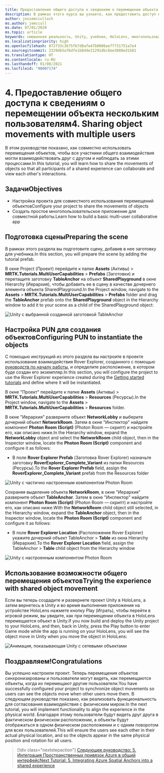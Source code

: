 ```yaml
---
title: Предоставление общего доступа к сведениям о перемещении объекта нескольким пользователям
description: В рамках этого курса вы узнаете, как предоставить доступ к движениям объектов нескольким пользователям в приложении HoloLens 2.
author: jessemcculloch
ms.author: jemccull
ms.date: 07/01/2020
ms.topic: article
keywords: смешанная реальность, Unity, учебник, HoloLens, многопользовательские возможности, Photon, MRTK, Mixed Reality Toolkit, UWP, Пространственные привязки Azure
ms.localizationpriority: high
ms.openlocfilehash: 872f33c3675f67d8afe47b0006aeff731751a7e4
ms.sourcegitcommit: 2329db5a76dfe1b844e21291dbc8ee3888ed1b81
ms.translationtype: HT
ms.contentlocale: ru-RU
ms.lasthandoff: 01/08/2021
ms.locfileid: "98007174"
---
```

# <a name="4-sharing-object-movements-with-multiple-users"></a><span data-ttu-id="c78e3-104">4. Предоставление общего доступа к сведениям о перемещении объекта нескольким пользователям</span><span class="sxs-lookup"><span data-stu-id="c78e3-104">4. Sharing object movements with multiple users</span></span>

<span data-ttu-id="c78e3-105">В этом руководстве показано, как совместно использовать перемещения объектов, чтобы все участники общего взаимодействия могли взаимодействовать друг с другом и наблюдать за этими процессами.</span><span class="sxs-lookup"><span data-stu-id="c78e3-105">In this tutorial, you will learn how to share the movements of objects so that all participants of a shared experience can collaborate and view each other's interactions.</span></span>

## <a name="objectives"></a><span data-ttu-id="c78e3-106">Задачи</span><span class="sxs-lookup"><span data-stu-id="c78e3-106">Objectives</span></span>

* <span data-ttu-id="c78e3-107">Настройка проекта для совместного использования перемещений объектов</span><span class="sxs-lookup"><span data-stu-id="c78e3-107">Configure your project to share the movements of objects</span></span>
* <span data-ttu-id="c78e3-108">Создать простое многопользовательское приложение для совместной работы.</span><span class="sxs-lookup"><span data-stu-id="c78e3-108">Learn how to build a basic multi-user collaborative app</span></span>

## <a name="preparing-the-scene"></a><span data-ttu-id="c78e3-109">Подготовка сцены</span><span class="sxs-lookup"><span data-stu-id="c78e3-109">Preparing the scene</span></span>

<span data-ttu-id="c78e3-110">В рамках этого раздела вы подготовите сцену, добавив в нее заготовку для учебника.</span><span class="sxs-lookup"><span data-stu-id="c78e3-110">In this section, you will prepare the scene by adding the tutorial prefab.</span></span>

<span data-ttu-id="c78e3-111">В окне Project (Проект) перейдите к папке **Assets** (Активы) > **MRTK.Tutorials.MultiUserCapabilities** > **Prefabs** (Заготовки) и перетащите заготовку **TableAnchor** на объект **SharedPlayground** в окне Hierarchy (Иерархия), чтобы добавить ее в сцену в качестве дочернего элемента объекта SharedPlayground.</span><span class="sxs-lookup"><span data-stu-id="c78e3-111">In the Project window, navigate to the **Assets** > **MRTK.Tutorials.MultiUserCapabilities** > **Prefabs** folder and drag the **TableAnchor** prefab onto the **SharedPlayground** object in the Hierarchy window to add it to your scene as a child of the SharedPlayground object:</span></span>

![Unity с выбранной созданной заготовкой TableAnchor](images/mr-learning-sharing/sharing-04-section1-step1-1.png)

## <a name="configuring-pun-to-instantiate-the-objects"></a><span data-ttu-id="c78e3-113">Настройка PUN для создания объектов</span><span class="sxs-lookup"><span data-stu-id="c78e3-113">Configuring PUN to instantiate the objects</span></span>

<span data-ttu-id="c78e3-114">С помощью инструкций из этого раздела вы настроите в проекте использование взаимодействия Rover Explorer, созданного с помощью [руководств по началу работы](mr-learning-base-01.md), и определите расположение, в котором буде создан его экземпляр.</span><span class="sxs-lookup"><span data-stu-id="c78e3-114">In this section, you will configure the project to use the Rover Explorer experience created during the [Getting started tutorials](mr-learning-base-01.md) and define where it will be instantiated.</span></span>

<span data-ttu-id="c78e3-115">В окне "Проект" перейдите к папке **Assets** (Активы) > **MRTK.Tutorials.MultiUserCapabilities** > **Resources** (Ресурсы).</span><span class="sxs-lookup"><span data-stu-id="c78e3-115">In the Project window, navigate to the **Assets** > **MRTK.Tutorials.MultiUserCapabilities** > **Resources** folder.</span></span>

<span data-ttu-id="c78e3-116">В окне "Иерархия" разверните объект **NetworkLobby** и выберите дочерний объект **NetworkRoom**. Затем в окне "Инспектор" найдите компонент **Photon Room (Script)** (Photon Room — скрипт) и настройте его, как описано ниже.</span><span class="sxs-lookup"><span data-stu-id="c78e3-116">In the Hierarchy window, expand the **NetworkLobby** object and select the **NetworkRoom** child object, then in the Inspector window, locate the **Photon Room (Script)** component and configure it as follows:</span></span>

* <span data-ttu-id="c78e3-117">В поле **Rover Explorer Prefab** (Заготовка Rover Explorer) назначьте заготовку **RoverExplorer_Complete_Variant** из папки Resources (Ресурсы).</span><span class="sxs-lookup"><span data-stu-id="c78e3-117">To the **Rover Explorer Prefab** field, assign the **RoverExplorer_Complete_Variant** prefab from the Resources folder</span></span>

![Unity с частично настроенным компонентом Photon Room](images/mr-learning-sharing/sharing-04-section2-step1-1.png)

<span data-ttu-id="c78e3-119">Сохраняя выделение объекта **NetworkRoom**, в окне "Иерархия" разверните объект **TableAnchor**. Затем в окне "Инспектор" найдите компонент **Photon Room (Script)** (Photon Room — скрипт) и настройте его, как описано ниже.</span><span class="sxs-lookup"><span data-stu-id="c78e3-119">With the **NetworkRoom** child object still selected, in the Hierarchy window, expand the **TableAnchor** object, then in the Inspector window, locate the **Photon Room (Script)** component and configure it as follows:</span></span>

* <span data-ttu-id="c78e3-120">В поле **Rover Explorer Location** (Расположение Rover Explorer) укажите дочерний объект TableAnchor > **Table** из окна Hierarchy (Иерархия).</span><span class="sxs-lookup"><span data-stu-id="c78e3-120">To the **Rover Explorer Location** field, assign the TableAnchor > **Table** child object from the Hierarchy window</span></span>

![Unity с настроенным компонентом Photon Room](images/mr-learning-sharing/sharing-04-section2-step1-2.png)

## <a name="trying-the-experience-with-shared-object-movement"></a><span data-ttu-id="c78e3-122">Использование возможности общего перемещения объектов</span><span class="sxs-lookup"><span data-stu-id="c78e3-122">Trying the experience with shared object movement</span></span>

<span data-ttu-id="c78e3-123">Если вы теперь создадите и развернете проект Unity в HoloLens, а затем вернетесь в Unity и во время выполнения приложения на устройстве HoloLens нажмете кнопку Play (Играть), чтобы перейти в игровой режим, вы увидите, как при перемещении объекта в HoloLens перемещается объект в Unity.</span><span class="sxs-lookup"><span data-stu-id="c78e3-123">If you now build and deploy the Unity project to your HoloLens, and then, back in Unity, press the Play button to enter Game mode while the app is running on your HoloLens, you will see the object move in Unity when you move the object in HoloLens:</span></span>

![Анимация, показывающая Unity с сетевыми объектами](images/mr-learning-sharing/sharing-04-section3-step1-1.gif)

## <a name="congratulations"></a><span data-ttu-id="c78e3-125">Поздравляем!</span><span class="sxs-lookup"><span data-stu-id="c78e3-125">Congratulations</span></span>

<span data-ttu-id="c78e3-126">Вы успешно настроили проект. Теперь перемещения объектов синхронизированы и пользователи могут видеть, как перемещаются объекты, когда их перемещают другие пользователи.</span><span class="sxs-lookup"><span data-stu-id="c78e3-126">You have successfully configured your project to synchronize object movements so users can see the objects move when other users move them.</span></span> <span data-ttu-id="c78e3-127">В следующем руководстве показано, как реализовать функциональность для согласования взаимодействия с физическим миром.</span><span class="sxs-lookup"><span data-stu-id="c78e3-127">In the next tutorial, you will implement functionality to align the experience in the physical world.</span></span> <span data-ttu-id="c78e3-128">Благодаря этому пользователи будут видеть друг друга в фактическом физическом расположении, а объекты будут отображаться в одном физическом расположении и с одним поворотом для всех пользователей.</span><span class="sxs-lookup"><span data-stu-id="c78e3-128">This will ensure the users see each other in their actual physical location, and so the objects appear in the same physical position and rotation for all users.</span></span>

> [!div class="nextstepaction"]
> [<span data-ttu-id="c78e3-129">Следующее руководство: 5. Интеграция Пространственных привязок Azure в общий интерфейс</span><span class="sxs-lookup"><span data-stu-id="c78e3-129">Next Tutorial: 5. Integrating Azure Spatial Anchors into a shared experience</span></span>](mr-learning-sharing-05.md)
